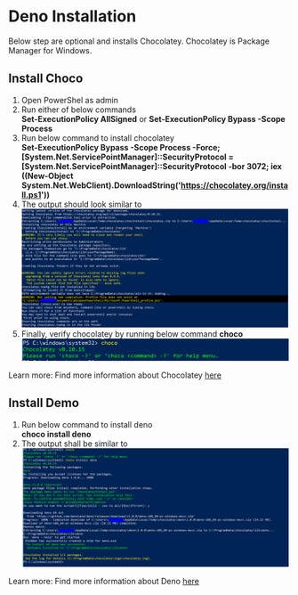 # Deno Installation

Below step are optional and installs Chocolatey. Chocolatey is Package Manager for Windows.
## Install Choco
1. Open PowerShel as admin
2. Run either of below commands   
**Set-ExecutionPolicy AllSigned** or **Set-ExecutionPolicy Bypass -Scope Process**
3. Run below command to install chocolatey  
**Set-ExecutionPolicy Bypass -Scope Process -Force; [System.Net.ServicePointManager]::SecurityProtocol = [System.Net.ServicePointManager]::SecurityProtocol -bor 3072; iex ((New-Object System.Net.WebClient).DownloadString('https://chocolatey.org/install.ps1'))** 
4. The output should look similar to
![Result](https://github.com/vikbehal/Explore/blob/master/QuickReview/Artifcats/InstallationResult.PNG)
5. Finally, verify chocolatey by running below command
**choco**
![Verify Choco](https://github.com/vikbehal/Explore/blob/master/QuickReview/Artifcats/VerifyDeno.PNG)

Learn more: Find more information about Chocolatey [here](https://chocolatey.org/install)

## Install Demo
1. Run below command to install deno  
**choco install deno**  
2. The output shall be similar to  
![Result](https://github.com/vikbehal/Explore/blob/master/QuickReview/Artifcats/DenoInstallationResult.PNG)

Learn more: Find more information about Deno [here](https://deno.land/)
